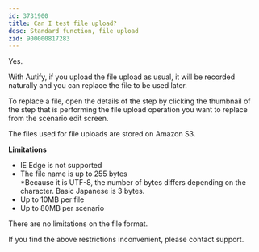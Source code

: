 ```yaml
---
id: 3731900
title: Can I test file upload?
desc: Standard function, file upload
zid: 900000817283
---
```


Yes. <br>

With Autify, if you upload the file upload as usual, it will be recorded naturally and you can replace the file to be used later.

To replace a file, open the details of the step by clicking the thumbnail of the step that is performing the file upload operation you want to replace from the scenario edit screen.

The files used for file uploads are stored on Amazon S3. <br>

**Limitations**

- IE Edge is not supported
- The file name is up to 255 bytes <br> *Because it is UTF-8, the number of bytes differs depending on the character. Basic Japanese is 3 bytes.
- Up to 10MB per file
- Up to 80MB per scenario

There are no limitations on the file format.

If you find the above restrictions inconvenient, please contact support.
